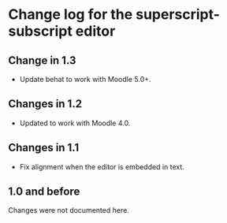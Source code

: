 # Change log for the superscript-subscript editor

## Change in 1.3

- Update behat to work with Moodle 5.0+.


## Changes in 1.2

* Updated to work with Moodle 4.0.


## Changes in 1.1

* Fix alignment when the editor is embedded in text.


## 1.0 and before

Changes were not documented here.
